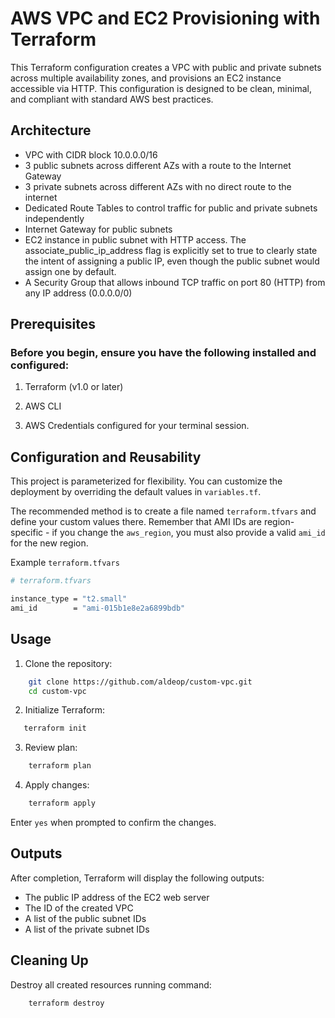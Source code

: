 # AWS VPC and EC2 Provisioning with Terraform

This Terraform configuration creates a VPC with public and private subnets across multiple availability zones, and provisions an EC2 instance accessible via HTTP.
This configuration is designed to be clean, minimal, and compliant with standard AWS best practices.

## Architecture

- VPC with CIDR block 10.0.0.0/16
- 3 public subnets across different AZs with a route to the Internet Gateway
- 3 private subnets across different AZs with no direct route to the internet
- Dedicated Route Tables to control traffic for public and private subnets independently
- Internet Gateway for public subnets
- EC2 instance in public subnet with HTTP access. The associate_public_ip_address flag is explicitly set to true to clearly state the intent of assigning a public IP, even though the public subnet would assign one by default.
- A Security Group that allows inbound TCP traffic on port 80 (HTTP) from any IP address (0.0.0.0/0)

## Prerequisites

### Before you begin, ensure you have the following installed and configured:

1. Terraform (v1.0 or later)
   
2. AWS CLI

3. AWS Credentials configured for your terminal session.

## Configuration and Reusability

This project is parameterized for flexibility. You can customize the deployment by overriding the default values in ```variables.tf```.

The recommended method is to create a file named ```terraform.tfvars``` and define your custom values there. 
Remember that AMI IDs are region-specific - if you change the ```aws_region```, you must also provide a valid ```ami_id``` for the new region.

Example ```terraform.tfvars```

```bash
# terraform.tfvars

instance_type = "t2.small"
ami_id        = "ami-015b1e8e2a6899bdb"

```

## Usage

1. Clone the repository:

```bash
    git clone https://github.com/aldeop/custom-vpc.git
    cd custom-vpc
```

2. Initialize Terraform:

```bash
   terraform init
```
   
3. Review plan:

```bash
    terraform plan
```

4. Apply changes:

```bash
    terraform apply
```
Enter ```yes``` when prompted to confirm the changes.

## Outputs

After completion, Terraform will display the following outputs:

- The public IP address of the EC2 web server
- The ID of the created VPC
- A list of the public subnet IDs
- A list of the private subnet IDs

## Cleaning Up

Destroy all created resources running command:

```bash
    terraform destroy
```
